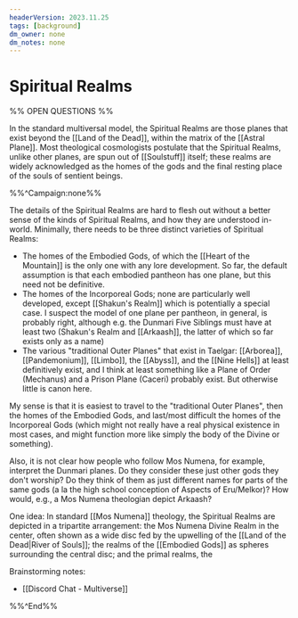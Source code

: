 ```yaml
---
headerVersion: 2023.11.25
tags: [background]
dm_owner: none
dm_notes: none
---
```

# Spiritual Realms

%% OPEN QUESTIONS %%

In the standard multiversal model, the Spiritual Realms are those planes that exist beyond the [[Land of the Dead]], within the matrix of the [[Astral Plane]]. Most theological cosmologists postulate that the Spiritual Realms, unlike other planes, are spun out of [[Soulstuff]] itself; these realms are widely acknowledged as the homes of the gods and the final resting place of the souls of sentient beings. 

%%^Campaign:none%%

The details of the Spiritual Realms are hard to flesh out without a better sense of the kinds of Spiritual Realms, and how they are understood in-world. Minimally, there needs to be three distinct varieties of Spiritual Realms:
- The homes of the Embodied Gods, of which the [[Heart of the Mountain]] is the only one with any lore development. So far, the default assumption is that each embodied pantheon has one plane, but this need not be definitive. 
- The homes of the Incorporeal Gods; none are particularly well developed, except [[Shakun's Realm]] which is potentially a special case. I suspect the model of one plane per pantheon, in general, is probably right, although e.g. the Dunmari Five Siblings must have at least two (Shakun's Realm and [[Arkaash]], the latter of which so far exists only as a name)
- The various "traditional Outer Planes" that exist in Taelgar: [[Arborea]], [[Pandemonium]], [[Limbo]], the [[Abyss]], and the [[Nine Hells]] at least definitively exist, and I think at least something like a Plane of Order (Mechanus) and a Prison Plane (Caceri) probably exist. But otherwise little is canon here. 

My sense is that it is easiest to travel to the "traditional Outer Planes", then the homes of the Embodied Gods, and last/most difficult the homes of the Incorporeal Gods (which might not really have a real physical existence in most cases, and might function more like simply the body of the Divine or something). 

Also, it is not clear how people who follow Mos Numena, for example, interpret the Dunmari planes. Do they consider these just other gods they don't worship? Do they think of them as just different names for parts of the same gods (a la the high school conception of Aspects of Eru/Melkor)? How would, e.g., a Mos Numena theologian depict Arkaash?

One idea:
In standard [[Mos Numena]] theology, the Spiritual Realms are depicted in a tripartite arrangement: the Mos Numena Divine Realm in the center, often shown as a wide disc fed by the upwelling of the [[Land of the Dead|River of Souls]]; the realms of the [[Embodied Gods]] as spheres surrounding the central disc; and the primal realms, the 

Brainstorming notes:
- [[Discord Chat - Multiverse]]

%%^End%%